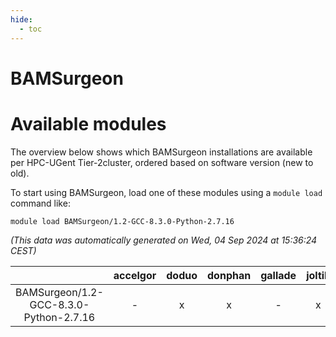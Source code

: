 ```yaml
---
hide:
  - toc
---
```


BAMSurgeon
==========

# Available modules


The overview below shows which BAMSurgeon installations are available per HPC-UGent Tier-2cluster, ordered based on software version (new to old).

To start using BAMSurgeon, load one of these modules using a `module load` command like:

```shell
module load BAMSurgeon/1.2-GCC-8.3.0-Python-2.7.16
```

*(This data was automatically generated on Wed, 04 Sep 2024 at 15:36:24 CEST)*  

| |accelgor|doduo|donphan|gallade|joltik|shinx|skitty|
| :---: | :---: | :---: | :---: | :---: | :---: | :---: | :---: |
|BAMSurgeon/1.2-GCC-8.3.0-Python-2.7.16|-|x|x|-|x|-|-|
